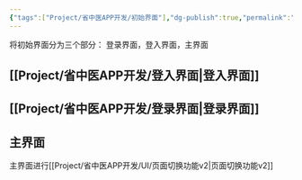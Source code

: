 ```yaml
---
{"tags":["Project/省中医APP开发/初始界面"],"dg-publish":true,"permalink":"/Project/省中医APP开发/APP的初始界面/","dgPassFrontmatter":true}
---
```


将初始界面分为三个部分：
登录界面，登入界面，主界面


## [[Project/省中医APP开发/登入界面\|登入界面]]

## [[Project/省中医APP开发/登录界面\|登录界面]]



## 主界面
主界面进行[[Project/省中医APP开发/UI/页面切换功能v2\|页面切换功能v2]]
